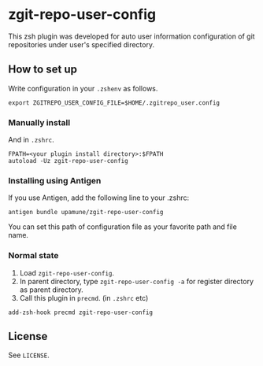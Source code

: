 # zgit-repo-user-config

This zsh plugin was developed for auto user information configuration of git repositories under user's specified directory.

## How to set up

Write configuration in your `.zshenv` as follows.

```
export ZGITREPO_USER_CONFIG_FILE=$HOME/.zgitrepo_user.config
```

### Manually install


And in `.zshrc`.
```
FPATH=<your plugin install directory>:$FPATH
autoload -Uz zgit-repo-user-config
```

### Installing using Antigen

If you use Antigen, add the following line to your .zshrc:

```
antigen bundle upamune/zgit-repo-user-config
```

You can set this path of configuration file as your favorite path and file name.

### Normal state

1. Load `zgit-repo-user-config`.
2. In parent directory, type `zgit-repo-user-config -a` for register directory as parent directory.
3. Call this plugin in `precmd`. (in `.zshrc` etc)

```
add-zsh-hook precmd zgit-repo-user-config
```

## License

See `LICENSE`.
